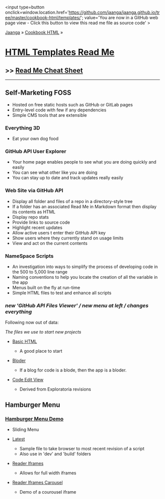 <span style=display:none; >[You are now in a GitHub source code view - click this link to view Read Me file as a web page]( http://jaanga.github.io/cookbook-html/templates/index.html "View file as a web page." ) </span>
<input type=button onclick=window.location.href='https://github.com/jaanga/jaanga.github.io/tree/master/cookbook-html/templates/'; 
value='You are now in a GitHub web page view - Click this button to view this read me file as source code' >

[Jaanga]( http://jaanga.github.io ) » [Cookbook HTML]( http://jaanga.github.io/cookbook-html/  ) »

[HTML Templates Read Me]( index.html )
===

## >> [Read Me Cheat Sheet]( http://jaanga.github.io/documents/jaanga-practice-notes/index.html#markdown-cheat-sheet.md )

***


## Self-Marketing FOSS


* Hosted on free static hosts such as GitHub or GitLab pages
* Entry-level code with few if any dependencies
* Simple CMS tools that are extensible

### Everything 3D

* Eat your own dog food


### GitHub API User Explorer

* Your home page enables people to see what you are doing quickly and easily
* You can see what other like you are doing
* You can stay up to date and track updates really easily

### Web Site via GitHub API 

* Display all folder and files of a repo in a directory-style tree
* If a folder has an associated Read Me in Markdown format then display its contents as HTML
* Display repo stats
* Provide links to source code
* Highlight recent updates
* Allow active users t enter their GitHub API key
* Show users where they currently stand on usage limits
* View and act on the current contents


### NameSpace Scripts

* An investigation into ways to simplify the process of developing code in the 500 to 5,000 line range
* Naming conventions to help you locate the creation of all the variable in the app
* Menus built on the fly at run-time
* Simple HTML files to test and enhance all scripts 


### _new 'GitHub API Files Viewer' / new menu at left / changes everything_


Following now out of data:


_The files we use to start new projects_

* [Basic HTML]( http://jaanga.github.io/cookbook-html/templates/basic-html/ )
	* A good place to start

* [Bloder]( http://jaanga.github.io/cookbook-html/templates/bloder/ )
	* If a blog for code is a blode, then the app is a bloder.

* [Code Edit View]( http://jaanga.github.io/cookbook-html/templates/code-edit-view/ )
	* Derived from Exploratoria revisions

## Hamburger Menu

### [Hamburger Menu Demo]( http://jaanga.github.io/cookbook-html/templates/hamburger-menu/ )

* Sliding Menu


* [Latest]( http://jaanga.github.io/cookbook-html/templates/latest/ )
	* Sample file to take browser to most recent revision of a script
	* Also use in 'dev' and 'build' folders

* [Reader Iframes]( http://jaanga.github.io/cookbook-html/templates/reader-iframes/ )
	* Allows for full width iframes

* [Reader Iframes Carousel]( http://jaanga.github.io/cookbook-html/templates/reader-iframes-carousel/ )
	* Demo of a courousel iframe

